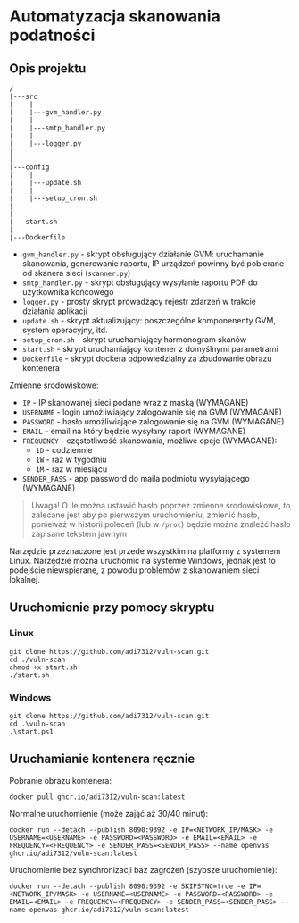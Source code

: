 # Automatyzacja skanowania podatności

## Opis projektu

```
/
|---src
|    |
|    |---gvm_handler.py
|    |
|    |---smtp_handler.py
|    |
|    |---logger.py
|
|    
|---config
|    |
|    |---update.sh  
|    |
|    |---setup_cron.sh
|
|
|---start.sh
|
|---Dockerfile
```

* `gvm_handler.py` - skrypt obsługujący działanie GVM: uruchamanie skanowania, generowanie raportu, IP urządzeń powinny być pobierane od skanera sieci (`scanner.py`)
* `smtp_handler.py` - skrypt obsługujący wysyłanie raportu PDF do użytkownika końcowego
* `logger.py` - prosty skrypt prowadzący rejestr zdarzeń w trakcie działania aplikacji
* `update.sh` - skrypt aktualizujący: poszczególne komponenenty GVM, system operacyjny, itd.
* `setup_cron.sh` - skrypt uruchamiający harmonogram skanów
* `start.sh` - skrypt uruchamiający kontener z domyślnymi parametrami
* `Dockerfile` - skrypt dockera odpowiedzialny za zbudowanie obrazu kontenera

Zmienne środowiskowe:
* `IP` - IP skanowanej sieci podane wraz z maską (WYMAGANE)
* `USERNAME` - login umożliwiający zalogowanie się na GVM (WYMAGANE)
* `PASSWORD` - hasło umożliwiające zalogowanie się na GVM (WYMAGANE)
* `EMAIL` - email na który będzie wysyłany raport (WYMAGANE)
* `FREQUENCY` - częstotliwość skanowania, możliwe opcje (WYMAGANE):
  * `1D` - codziennie
  * `1W` - raz w tygodniu
  * `1M` - raz w miesiącu
* `SENDER_PASS` - app password do maila podmiotu wysyłającego (WYMAGANE)

> Uwaga! O ile można ustawić hasło poprzez zmienne środowiskowe, to zalecane jest aby po pierwszym uruchomieniu, zmienić hasło, ponieważ w historii poleceń (lub w `/proc`) będzie można znaleźć hasło zapisane tekstem jawnym

Narzędzie przeznaczone jest przede wszystkim na platformy z systemem Linux. Narzędzie można uruchomić na systemie Windows, jednak jest to podejście niewspierane, z powodu problemów z skanowaniem sieci lokalnej.

## Uruchomienie przy pomocy skryptu

### Linux

```
git clone https://github.com/adi7312/vuln-scan.git
cd ./vuln-scan
chmod +x start.sh
./start.sh
```

### Windows
```
git clone https://github.com/adi7312/vuln-scan.git
cd .\vuln-scan
.\start.ps1
```

## Uruchamianie kontenera ręcznie

Pobranie obrazu kontenera:
```
docker pull ghcr.io/adi7312/vuln-scan:latest
```

Normalne uruchomienie (może zająć aż 30/40 minut):
```
docker run --detach --publish 8090:9392 -e IP=<NETWORK_IP/MASK> -e USERNAME=<USERNAME> -e PASSWORD=<PASSWORD> -e EMAIL=<EMAIL> -e FREQUENCY=<FREQUENCY> -e SENDER_PASS=<SENDER_PASS> --name openvas ghcr.io/adi7312/vuln-scan:latest
```

Uruchomienie bez synchronizacji baz zagrożeń (szybsze uruchomienie):

```
docker run --detach --publish 8090:9392 -e SKIPSYNC=true -e IP=<NETWORK_IP/MASK> -e USERNAME=<USERNAME> -e PASSWORD=<PASSWORD> -e EMAIL=<EMAIL> -e FREQUENCY=<FREQUENCY> -e SENDER_PASS=<SENDER_PASS> --name openvas ghcr.io/adi7312/vuln-scan:latest
```
